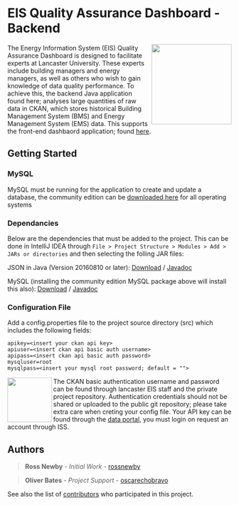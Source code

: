 # EIS Quality Assurance Dashboard - Backend

<img align="right" height="180"  src="http://cdn-edu.wpmhost.net/53544f/707f375833/72C5-6F0E-57A0-5A9A-0718.jpg"/>

The Energy Information System (EIS) Quality Assurance Dashboard is designed to facilitate experts at Lancaster University. These experts include building managers and energy managers, as well as others who wish to gain knowledge of data quality performance. To achieve this, the backend Java application found here; analyses large quantities of raw data in CKAN, which stores historical Building Management System (BMS) and Energy Management System (EMS) data. This supports the front-end dashbaord application; found [here](https://github.com/oscarechobravo/eis-dashboard). 

## Getting Started

### MySQL

MySQL must be running for the application to create and update a database, the community edition can be [downloaded here](https://dev.mysql.com/downloads/) for all operating systems

### Dependancies

Below are the dependencies that must be added to the project. This can be done in IntelliJ IDEA through `File > Project Structure > Modules > Add > JARs or directories` and then selecting the folling JAR files:

JSON in Java (Version 20160810 or later): [Download](https://mvnrepository.com/artifact/org.json/json) / [Javadoc](https://developer.android.com/reference/org/json/package-summary.html)

MySQL (installing the community edition MySQL package above will install this also): [Download](https://dev.mysql.com/downloads/connector/j/) / [Javadoc](https://docs.oracle.com/javase/7/docs/api/java/sql/package-summary.html)

### Configuration File

Add a config.properties file to the project source directory (src) which includes the following fields:

```properties
apikey=<insert your ckan api key>
apiuser=<insert ckan api basic auth username>
apipass=<insert ckan api basic auth password>
mysqluser=root
mysqlpass=<insert your mysql root password; default = "">
```

<img align="left" height="100"  src="https://avatars1.githubusercontent.com/u/1630326?v=4&s=400"/>

The CKAN basic authentication username and password can be found through lancaster EIS staff and the private project repository. Authentication credentials should not be shared or uploaded to the public git repository; please take extra care when creting your config file. Your API key can be found through the [data portal](https://ckan.lancaster.ac.uk), you must login on request an account through ISS.

## Authors

> **Ross Newby** - *Initial Work* - [rossnewby](https://github.com/rossnewby)

> **Oliver Bates** - *Project Support* - [oscarechobravo](https://github.com/oscarechobravo)

See also the list of [contributors](https://github.com/rossnewby/eis-dashboard-backend/contributors) who participated in this project.
